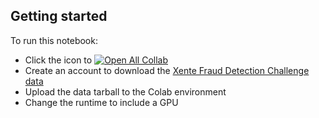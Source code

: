 ## Getting started
To run this notebook: 
- Click the icon to [![Open All Collab](https://colab.research.google.com/assets/colab-badge.svg)](https://colab.research.google.com/github/zjost/blog_code/blob/master/tab2graph_fraud/xente_tabular_to_graph.ipynb)
- Create an account to download the [Xente Fraud Detection Challenge data](https://zindi.africa/competitions/xente-fraud-detection-challenge/data)
- Upload the data tarball to the Colab environment
- Change the runtime to include a GPU
